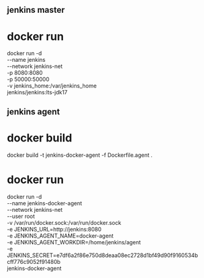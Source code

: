## jenkins master

# docker run
docker run -d \
    --name jenkins \
    --network jenkins-net \
    -p 8080:8080 \
    -p 50000:50000 \
    -v jenkins_home:/var/jenkins_home  \
    jenkins/jenkins:lts-jdk17

## jenkins agent

# docker build
docker build -t jenkins-docker-agent -f Dockerfile.agent .

# docker run
docker run -d \
  --name jenkins-docker-agent \
  --network jenkins-net \
  --user root \
  -v /var/run/docker.sock:/var/run/docker.sock \
  -e JENKINS_URL=http://jenkins:8080 \
  -e JENKINS_AGENT_NAME=docker-agent \
  -e JENKINS_AGENT_WORKDIR=/home/jenkins/agent \
  -e JENKINS_SECRET=e7df6a2f86e750d8deaa08ec2728d1bf49d90f9160534bcff776c9052f91480b \
  jenkins-docker-agent